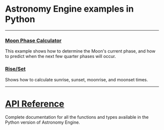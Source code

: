 # Astronomy Engine examples in Python

---

### [Moon Phase Calculator](moonphase.py)
This example shows how to determine the Moon's current phase,
and how to predict when the next few quarter phases will occur.

<!--
### [Body Positions](positions.py)
An example of how to calculate equatorial and horizontal coordinates for all of the major solar system bodies.
-->

### [Rise/Set](riseset.c)
Shows how to calculate sunrise, sunset, moonrise, and moonset times.

<!--
### [Seasons](seasons.c)
Calculates the equinoxes and solstices for a given calendar year.
-->

<!--
### [Culmination](culminate.c)
Finds when the Sun, Moon, and planets reach their highest position in the sky on a given date,
as seen by an observer at a specified location on the Earth.
Culmination is also the moment a body crosses the *meridian*, the imaginary semicircle
in the sky that passes from due north on the horizon, through the zenith (straight up),
and then toward due south on the horizon.
-->

---

# [API Reference](../../source/python/)
Complete documentation for all the functions and types available
in the Python version of Astronomy Engine.
